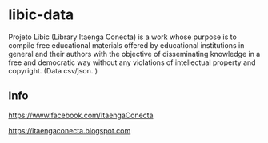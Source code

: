 # libic-data
Projeto Libic (Library Itaenga Conecta) is a work whose purpose is to compile free educational materials offered by educational institutions in general and their authors with the objective of disseminating knowledge in a free and democratic way without any violations of intellectual property and copyright. (Data csv/json. )

## Info

https://www.facebook.com/ItaengaConecta

https://itaengaconecta.blogspot.com

